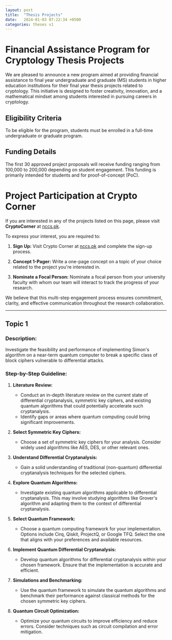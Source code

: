 ```yaml
---
layout: post
title:  "Thesis Projects"
date:   2024-01-03 07:22:34 +0500
categories: theses v1
---
```

# Financial Assistance Program for Cryptology Thesis Projects

We are pleased to announce a new program aimed at providing financial assistance to final year undergraduate and graduate (MS) students in higher education institutions for their final year thesis projects related to cryptology. This initiative is designed to foster creativity, innovation, and a mathematical mindset among students interested in pursuing careers in cryptology.

## Eligibility Criteria

To be eligible for the program, students must be enrolled in a full-time undergraduate or graduate program.

## Funding Details

The first 30 approved project proposals will receive funding ranging from 100,000 to 200,000 depending on student engagement. This funding is primarily intended for students and for proof-of-concept (PoC).

# Project Participation at Crypto Corner

If you are interested in any of the projects listed on this page, please visit **CryptoCorner** at [nccs.pk](https://nccs.pk).

To express your interest, you are required to:

1. **Sign Up:** Visit Crypto Corner at [nccs.pk](https://nccs.pk) and complete the sign-up process.

2. **Concept 1-Pager:** Write a one-page concept on a topic of your choice related to the project you're interested in.

3. **Nominate a Focal Person:** Nominate a focal person from your university faculty with whom our team will interact to track the progress of your research.

We believe that this multi-step engagement process ensures commitment, clarity, and effective communication throughout the research collaboration.
 
---

## Topic 1

### Description:
Investigate the feasibility and performance of implementing Simon's algorithm on a near-term quantum computer to break a specific class of block ciphers vulnerable to  differential attacks.

### Step-by-Step Guideline:

1. **Literature Review:**
   - Conduct an in-depth literature review on the current state of differential cryptanalysis, symmetric key ciphers, and existing quantum algorithms that could potentially accelerate such cryptanalysis.
   - Identify gaps or areas where quantum computing could bring significant improvements.

2. **Select Symmetric Key Ciphers:**
   - Choose a set of symmetric key ciphers for your analysis. Consider widely used algorithms like AES, DES, or other relevant ones.

3. **Understand Differential Cryptanalysis:**
   - Gain a solid understanding of traditional (non-quantum) differential cryptanalysis techniques for the selected ciphers.

4. **Explore Quantum Algorithms:**
   - Investigate existing quantum algorithms applicable to differential cryptanalysis. This may involve studying algorithms like Grover's algorithm and adapting them to the context of differential cryptanalysis.

5. **Select Quantum Framework:**
   - Choose a quantum computing framework for your implementation. Options include Cirq, Qiskit, ProjectQ, or Google TFQ. Select the one that aligns with your preferences and available resources.

6. **Implement Quantum Differential Cryptanalysis:**
   - Develop quantum algorithms for differential cryptanalysis within your chosen framework. Ensure that the implementation is accurate and efficient.

7. **Simulations and Benchmarking:**
   - Use the quantum framework to simulate the quantum algorithms and benchmark their performance against classical methods for the chosen symmetric key ciphers.

8. **Quantum Circuit Optimization:**
   - Optimize your quantum circuits to improve efficiency and reduce errors. Consider techniques such as circuit compilation and error mitigation.

